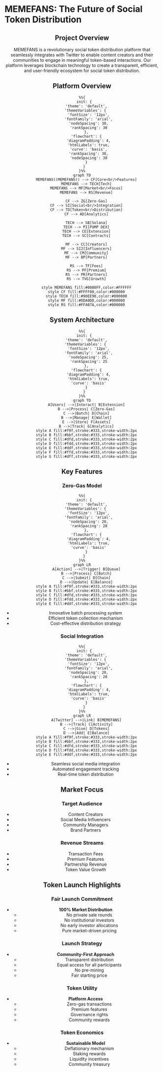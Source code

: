 # MEMEFANS: The Future of Social Token Distribution

<div style="text-align: center;">

## Project Overview

MEMEFANS is a revolutionary social token distribution platform that seamlessly integrates with Twitter to enable content creators and their communities to engage in meaningful token-based interactions. Our platform leverages blockchain technology to create a transparent, efficient, and user-friendly ecosystem for social token distribution.

## Platform Overview

```mermaid
%%{
  init: {
    'theme': 'default',
    'themeVariables': { 
      'fontSize': '12px',
      'fontFamily': 'arial',
      'nodeSpacing': 30,
      'rankSpacing': 30
    },
    'flowchart': {
      'diagramPadding': 4,
      'htmlLabels': true,
      'curve': 'basis',
      'rankSpacing': 30,
      'nodeSpacing': 30
    }
  }
}%%
graph TD
    MEMEFANS((MEMEFANS)) --> CF[Core<br/>Features]
    MEMEFANS --> TECH[Tech]
    MEMEFANS --> MF[Market<br/>Focus]
    MEMEFANS --> RS[Revenue]
    
    CF --> ZG[Zero-Gas]
    CF --> SI[Social<br/>Integration]
    CF --> TD[Token<br/>Distribution]
    CF --> AD[Analytics]
    
    TECH --> SB[Solana]
    TECH --> PI[PUMP DEX]
    TECH --> CE[Extension]
    TECH --> SC[Contracts]
    
    MF --> CC[Creators]
    MF --> SI2[Influencers]
    MF --> CM[Community]
    MF --> BP[Partners]
    
    RS --> TF[Fees]
    RS --> PF[Premium]
    RS --> PR[Partners]
    RS --> TVG[Growth]
    
    style MEMEFANS fill:#0000FF,color:#FFFFFF
    style CF fill:#FFFF00,color:#000000
    style TECH fill:#90EE90,color:#000000
    style MF fill:#DDA0DD,color:#000000
    style RS fill:#FFA07A,color:#000000
```

## System Architecture

```mermaid
%%{
  init: {
    'theme': 'default',
    'themeVariables': { 
      'fontSize': '12px',
      'fontFamily': 'arial',
      'nodeSpacing': 25,
      'rankSpacing': 25
    },
    'flowchart': {
      'diagramPadding': 4,
      'htmlLabels': true,
      'curve': 'basis'
    }
  }
}%%
graph TD
    A[Users] -->|Interact| B[Extension]
    B -->|Process| C[Zero-Gas]
    C -->|Batch| D[Chain]
    B -->|Manage| E[Wallet]
    E -->|Store| F[Assets]
    B -->|Track| G[Analytics]
    style A fill:#f9f,stroke:#333,stroke-width:2px
    style B fill:#bbf,stroke:#333,stroke-width:2px
    style C fill:#dfd,stroke:#333,stroke-width:2px
    style D fill:#fdd,stroke:#333,stroke-width:2px
    style E fill:#ddf,stroke:#333,stroke-width:2px
    style F fill:#ffd,stroke:#333,stroke-width:2px
    style G fill:#dff,stroke:#333,stroke-width:2px
```

## Key Features

### Zero-Gas Model

```mermaid
%%{
  init: {
    'theme': 'default',
    'themeVariables': { 
      'fontSize': '12px',
      'fontFamily': 'arial',
      'nodeSpacing': 20,
      'rankSpacing': 20
    },
    'flowchart': {
      'diagramPadding': 4,
      'htmlLabels': true,
      'curve': 'basis'
    }
  }
}%%
graph LR
    A[Action] -->|Trigger| B[Queue]
    B -->|Process| C[Batch]
    C -->|Submit| D[Chain]
    D -->|Update| E[Balance]
    style A fill:#f9f,stroke:#333,stroke-width:2px
    style B fill:#bbf,stroke:#333,stroke-width:2px
    style C fill:#dfd,stroke:#333,stroke-width:2px
    style D fill:#fdd,stroke:#333,stroke-width:2px
    style E fill:#ddf,stroke:#333,stroke-width:2px
```

* Innovative batch processing system
* Efficient token collection mechanism
* Cost-effective distribution strategy

### Social Integration

```mermaid
%%{
  init: {
    'theme': 'default',
    'themeVariables': { 
      'fontSize': '12px',
      'fontFamily': 'arial',
      'nodeSpacing': 20,
      'rankSpacing': 20
    },
    'flowchart': {
      'diagramPadding': 4,
      'htmlLabels': true,
      'curve': 'basis'
    }
  }
}%%
graph LR
    A[Twitter] -->|Link| B[MEMEFANS]
    B -->|Track| C[Activity]
    C -->|Give| D[Tokens]
    D -->|Add| E[Balance]
    style A fill:#f9f,stroke:#333,stroke-width:2px
    style B fill:#bbf,stroke:#333,stroke-width:2px
    style C fill:#dfd,stroke:#333,stroke-width:2px
    style D fill:#fdd,stroke:#333,stroke-width:2px
    style E fill:#ddf,stroke:#333,stroke-width:2px
```

* Seamless social media integration
* Automated engagement tracking
* Real-time token distribution

## Market Focus

### Target Audience
- Content Creators
- Social Media Influencers
- Community Managers
- Brand Partners

### Revenue Streams
- Transaction Fees
- Premium Features
- Partnership Revenue
- Token Value Growth

## Token Launch Highlights

### Fair Launch Commitment
- **100% Market Distribution**
  - No private sale rounds
  - No institutional investors
  - No early investor allocations
  - Pure market-driven pricing

### Launch Strategy
- **Community-First Approach**
  - Transparent distribution
  - Equal access for all participants
  - No pre-mining
  - Fair starting price

### Token Utility
- **Platform Access**
  - Zero-gas transactions
  - Premium features
  - Governance rights
  - Community rewards

### Token Economics
- **Sustainable Model**
  - Deflationary mechanism
  - Staking rewards
  - Liquidity incentives
  - Community treasury

</div>

